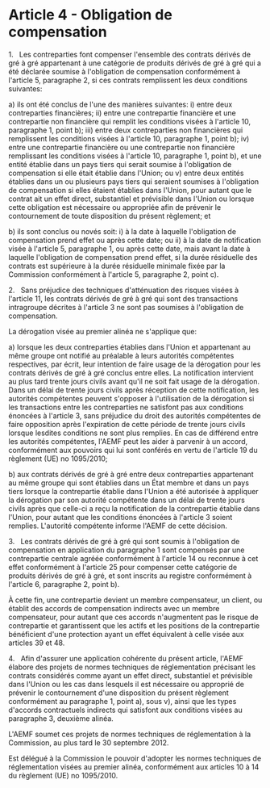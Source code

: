 # Article 4 - Obligation de compensation


1.   Les contreparties font compenser l'ensemble des contrats dérivés de gré à gré appartenant à une catégorie de produits dérivés de gré à gré qui a été déclarée soumise à l'obligation de compensation conformément à l'article 5, paragraphe 2, si ces contrats remplissent les deux conditions suivantes:

a) ils ont été conclus de l'une des manières suivantes: i) entre deux contreparties financières; ii) entre une contrepartie financière et une contrepartie non financière qui remplit les conditions visées à l'article 10, paragraphe 1, point b); iii) entre deux contreparties non financières qui remplissent les conditions visées à l'article 10, paragraphe 1, point b); iv) entre une contrepartie financière ou une contrepartie non financière remplissant les conditions visées à l'article 10, paragraphe 1, point b), et une entité établie dans un pays tiers qui serait soumise à l'obligation de compensation si elle était établie dans l'Union; ou v) entre deux entités établies dans un ou plusieurs pays tiers qui seraient soumises à l'obligation de compensation si elles étaient établies dans l'Union, pour autant que le contrat ait un effet direct, substantiel et prévisible dans l'Union ou lorsque cette obligation est nécessaire ou appropriée afin de prévenir le contournement de toute disposition du présent règlement; et

b) ils sont conclus ou novés soit: i) à la date à laquelle l'obligation de compensation prend effet ou après cette date; ou ii) à la date de notification visée à l'article 5, paragraphe 1, ou après cette date, mais avant la date à laquelle l'obligation de compensation prend effet, si la durée résiduelle des contrats est supérieure à la durée résiduelle minimale fixée par la Commission conformément à l'article 5, paragraphe 2, point c).

2.   Sans préjudice des techniques d'atténuation des risques visées à l'article 11, les contrats dérivés de gré à gré qui sont des transactions intragroupe décrites à l'article 3 ne sont pas soumises à l'obligation de compensation.

La dérogation visée au premier alinéa ne s'applique que:

a) lorsque les deux contreparties établies dans l'Union et appartenant au même groupe ont notifié au préalable à leurs autorités compétentes respectives, par écrit, leur intention de faire usage de la dérogation pour les contrats dérivés de gré à gré conclus entre elles. La notification intervient au plus tard trente jours civils avant qu'il ne soit fait usage de la dérogation. Dans un délai de trente jours civils après réception de cette notification, les autorités compétentes peuvent s'opposer à l'utilisation de la dérogation si les transactions entre les contreparties ne satisfont pas aux conditions énoncées à l'article 3, sans préjudice du droit des autorités compétentes de faire opposition après l'expiration de cette période de trente jours civils lorsque lesdites conditions ne sont plus remplies. En cas de différend entre les autorités compétentes, l'AEMF peut les aider à parvenir à un accord, conformément aux pouvoirs qui lui sont conférés en vertu de l'article 19 du règlement (UE) no 1095/2010;

b) aux contrats dérivés de gré à gré entre deux contreparties appartenant au même groupe qui sont établies dans un État membre et dans un pays tiers lorsque la contrepartie établie dans l'Union a été autorisée à appliquer la dérogation par son autorité compétente dans un délai de trente jours civils après que celle-ci a reçu la notification de la contrepartie établie dans l'Union, pour autant que les conditions énoncées à l'article 3 soient remplies. L'autorité compétente informe l'AEMF de cette décision.

3.   Les contrats dérivés de gré à gré qui sont soumis à l'obligation de compensation en application du paragraphe 1 sont compensés par une contrepartie centrale agréée conformément à l'article 14 ou reconnue à cet effet conformément à l'article 25 pour compenser cette catégorie de produits dérivés de gré à gré, et sont inscrits au registre conformément à l'article 6, paragraphe 2, point b).

À cette fin, une contrepartie devient un membre compensateur, un client, ou établit des accords de compensation indirects avec un membre compensateur, pour autant que ces accords n'augmentent pas le risque de contrepartie et garantissent que les actifs et les positions de la contrepartie bénéficient d'une protection ayant un effet équivalent à celle visée aux articles 39 et 48.

4.   Afin d'assurer une application cohérente du présent article, l'AEMF élabore des projets de normes techniques de réglementation précisant les contrats considérés comme ayant un effet direct, substantiel et prévisible dans l'Union ou les cas dans lesquels il est nécessaire ou approprié de prévenir le contournement d'une disposition du présent règlement conformément au paragraphe 1, point a), sous v), ainsi que les types d'accords contractuels indirects qui satisfont aux conditions visées au paragraphe 3, deuxième alinéa.

L'AEMF soumet ces projets de normes techniques de réglementation à la Commission, au plus tard le 30 septembre 2012.

Est délégué à la Commission le pouvoir d'adopter les normes techniques de réglementation visées au premier alinéa, conformément aux articles 10 à 14 du règlement (UE) no 1095/2010.

